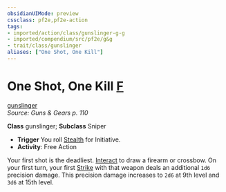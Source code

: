 ```yaml
---
obsidianUIMode: preview
cssclass: pf2e,pf2e-action
tags:
- imported/action/class/gunslinger-g-g
- imported/compendium/src/pf2e/g&g
- trait/class/gunslinger
aliases: ["One Shot, One Kill"]
---
```

# One Shot, One Kill [F](chapter-9-playing-the-game.md#Actions "Free Action")
[gunslinger](rules/traits/gunslinger-g-g.md)  
*Source: Guns & Gears p. 110*  

**Class** gunslinger; **Subclass** Sniper
- **Trigger** You roll [Stealth](../../compendium/skills.md#Stealth) for Initiative.
- **Activity**: Free Action

Your first shot is the deadliest. [Interact](interact.md) to draw a firearm or crossbow. On your first turn, your first [Strike](strike.md) with that weapon deals an additional `1d6` precision damage. This precision damage increases to `2d6` at 9th level and `3d6` at 15th level.